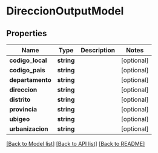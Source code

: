 # DireccionOutputModel

## Properties
Name | Type | Description | Notes
------------ | ------------- | ------------- | -------------
**codigo_local** | **string** |  | [optional] 
**codigo_pais** | **string** |  | [optional] 
**departamento** | **string** |  | [optional] 
**direccion** | **string** |  | [optional] 
**distrito** | **string** |  | [optional] 
**provincia** | **string** |  | [optional] 
**ubigeo** | **string** |  | [optional] 
**urbanizacion** | **string** |  | [optional] 

[[Back to Model list]](../../README.md#documentation-for-models) [[Back to API list]](../../README.md#documentation-for-api-endpoints) [[Back to README]](../../README.md)

